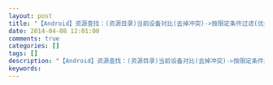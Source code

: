 ```yaml
---
layout: post
title: "【Android】资源查找：(资源目录)当前设备对比(去掉冲突)->按限定条件过滤(优先级顺序) 直到只有一个满足"
date: 2014-04-08 12:01:00 
comments: true
categories: []
tags: []
description: "【Android】资源查找：(资源目录)当前设备对比(去掉冲突)->按限定条件过滤(优先级顺序) 直到只有一个满足"
keywords: 
---
```





